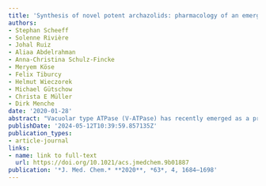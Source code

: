 ```yaml
---
title: 'Synthesis of novel potent archazolids: pharmacology of an emerging class of anticancer drugs'
authors:
- Stephan Scheeff
- Solenne Rivière
- Johal Ruiz
- Aliaa Abdelrahman
- Anna-Christina Schulz-Fincke
- Meryem Köse
- Felix Tiburcy
- Helmut Wieczorek
- Michael Gütschow
- Christa E Müller
- Dirk Menche
date: '2020-01-28'
abstract: "Vacuolar type ATPase (V-ATPase) has recently emerged as a promising novel anticancer target based on extensive in vitro and in vivo studies with archazolids, complex polyketide macrolides, which present the most potent V-ATPase inhibitors known to date. Herein, we report a biomimetic, one-step preparation of archazolid F, the most potent and least abundant archazolid, the design and synthesis of five novel, carefully selected archazolid analogues, and the biological evaluation of these antiproliferative agents, leading to the discovery of a very potent but profoundly simplified archazolid analogue. Furthermore, the first general biological profiling of the archazolids against a broad range of more than 100 therapeutically relevant targets is reported, leading to the discovery of novel and important targets. Finally, first pharmacokinetic data of these natural products are disclosed. All of these data are relevant in the further preclinical development of the archazolids as well as the evaluation of V-ATPases as a novel and powerful class of anticancer targets."
publishDate: '2024-05-12T10:39:59.857135Z'
publication_types:
- article-journal
links:
- name: link to full-text
  url: https://doi.org/10.1021/acs.jmedchem.9b01887
publication: '*J. Med. Chem.* **2020**, *63*, 4, 1684–1698'
---
```

